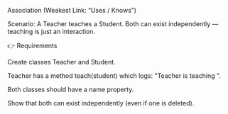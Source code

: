 Association (Weakest Link: “Uses / Knows”)

Scenario:
A Teacher teaches a Student.
Both can exist independently — teaching is just an interaction.

👉 Requirements

Create classes Teacher and Student.

Teacher has a method teach(student) which logs:
"Teacher <teacherName> is teaching <studentName>".

Both classes should have a name property.

Show that both can exist independently (even if one is deleted).
